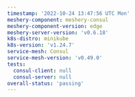 ```yaml
---
timestamp: '2022-10-24 13:47:56 UTC Mon'
meshery-component: meshery-consul
meshery-component-version: edge
meshery-server-version: 'v0.6.18'
k8s-distro: minikube
k8s-version: 'v1.24.7'
service-mesh: Consul
service-mesh-version: 'v0.49.0'
tests:
  consul-client: null
  consul-server: null
overall-status: 'passing'
---
```

